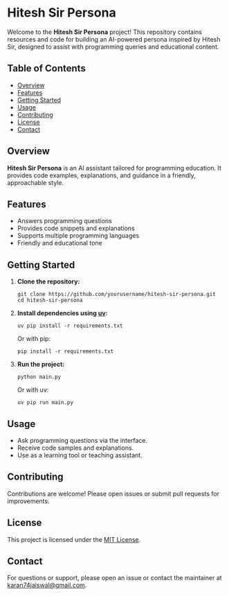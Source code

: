 # Hitesh Sir Persona

Welcome to the **Hitesh Sir Persona** project! This repository contains resources and code for building an AI-powered persona inspired by Hitesh Sir, designed to assist with programming queries and educational content.

## Table of Contents

- [Overview](#overview)
- [Features](#features)
- [Getting Started](#getting-started)
- [Usage](#usage)
- [Contributing](#contributing)
- [License](#license)
- [Contact](#contact)

## Overview

**Hitesh Sir Persona** is an AI assistant tailored for programming education. It provides code examples, explanations, and guidance in a friendly, approachable style.

## Features

- Answers programming questions
- Provides code snippets and explanations
- Supports multiple programming languages
- Friendly and educational tone

## Getting Started

1. **Clone the repository:**

   ```
   git clone https://github.com/yourusername/hitesh-sir-persona.git
   cd hitesh-sir-persona
   ```

2. **Install dependencies using [uv](https://github.com/astral-sh/uv):**

   ```
   uv pip install -r requirements.txt
   ```

   Or with pip:

   ```
   pip install -r requirements.txt
   ```

3. **Run the project:**
   ```
   python main.py
   ```
   Or with uv:
   ```
   uv pip run main.py
   ```

## Usage

- Ask programming questions via the interface.
- Receive code samples and explanations.
- Use as a learning tool or teaching assistant.

## Contributing

Contributions are welcome! Please open issues or submit pull requests for improvements.

## License

This project is licensed under the [MIT License](LICENSE).

## Contact

For questions or support, please open an issue or contact the maintainer at karan74jaiswal@gmail.com.
